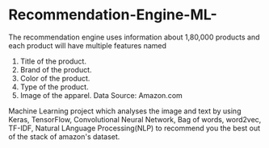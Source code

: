 # Recommendation-Engine-ML-
The recommendation engine
uses information about 1,80,000 products and  each product will have multiple features named

1. Title of the product.
2. Brand of the product.
3. Color of the product.
4. Type of the product.
5. Image of the apparel.
Data Source: Amazon.com


Machine Learning project which analyses the image and text by using Keras, TensorFlow, Convolutional Neural Network, Bag of words, word2vec, TF-IDF, Natural LAnguage Processing(NLP) to recommend you the best out of the stack of amazon's dataset.
